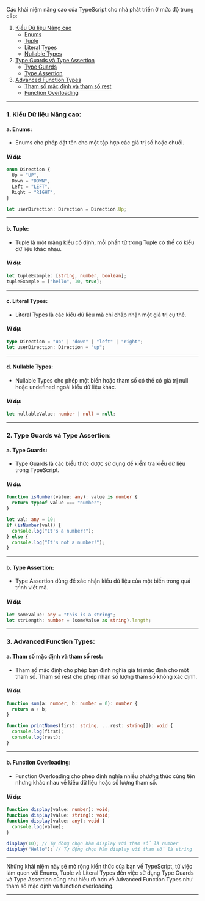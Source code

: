 Các khái niệm nâng cao của TypeScript cho nhà phát triển ở mức độ trung cấp:

1. [Kiểu Dữ liệu Nâng cao](#1-kiểu-dữ-liệu-nâng-cao)
   - [Enums](#a-enums)
   - [Tuple](#b-tuple)
   - [Literal Types](#c-literal-types)
   - [Nullable Types](#d-nullable-types)
2. [Type Guards và Type Assertion](#2-type-guards-và-type-assertion)
   - [Type Guards](#a-type-guards)
   - [Type Assertion](#b-type-assertion)
3. [Advanced Function Types](#3-advanced-function-types)
   - [Tham số mặc định và tham số rest](#a-tham-số-mặc-định-và-tham-số-rest)
   - [Function Overloading](#b-function-overloading)

---

### 1. Kiểu Dữ liệu Nâng cao:

#### **a. Enums:**

- Enums cho phép đặt tên cho một tập hợp các giá trị số hoặc chuỗi.

#### **_Ví dụ:_**

```typescript
enum Direction {
  Up = "UP",
  Down = "DOWN",
  Left = "LEFT",
  Right = "RIGHT",
}

let userDirection: Direction = Direction.Up;
```

---

#### **b. Tuple:**

- Tuple là một mảng kiểu cố định, mỗi phần tử trong Tuple có thể có kiểu dữ liệu khác nhau.

#### **_Ví dụ:_**

```typescript
let tupleExample: [string, number, boolean];
tupleExample = ["hello", 10, true];
```

---

#### **c. Literal Types:**

- Literal Types là các kiểu dữ liệu mà chỉ chấp nhận một giá trị cụ thể.

#### **_Ví dụ:_**

```typescript
type Direction = "up" | "down" | "left" | "right";
let userDirection: Direction = "up";
```

---

#### **d. Nullable Types:**

- Nullable Types cho phép một biến hoặc tham số có thể có giá trị null hoặc undefined ngoài kiểu dữ liệu khác.

#### **_Ví dụ:_**

```typescript
let nullableValue: number | null = null;
```

---

### 2. Type Guards và Type Assertion:

#### **a. Type Guards:**

- Type Guards là các biểu thức được sử dụng để kiểm tra kiểu dữ liệu trong TypeScript.

#### **_Ví dụ:_**

```typescript
function isNumber(value: any): value is number {
  return typeof value === "number";
}

let val: any = 10;
if (isNumber(val)) {
  console.log("It's a number!");
} else {
  console.log("It's not a number!");
}
```

---

#### **b. Type Assertion:**

- Type Assertion dùng để xác nhận kiểu dữ liệu của một biến trong quá trình viết mã.

#### **_Ví dụ:_**

```typescript
let someValue: any = "this is a string";
let strLength: number = (someValue as string).length;
```

---

### 3. Advanced Function Types:

#### **a. Tham số mặc định và tham số rest:**

- Tham số mặc định cho phép bạn định nghĩa giá trị mặc định cho một tham số. Tham số rest cho phép nhận số lượng tham số không xác định.

#### **_Ví dụ:_**

```typescript
function sum(a: number, b: number = 0): number {
  return a + b;
}

function printNames(first: string, ...rest: string[]): void {
  console.log(first);
  console.log(rest);
}
```

---

#### **b. Function Overloading:**

- Function Overloading cho phép định nghĩa nhiều phương thức cùng tên nhưng khác nhau về kiểu dữ liệu hoặc số lượng tham số.

#### **_Ví dụ:_**

```typescript
function display(value: number): void;
function display(value: string): void;
function display(value: any): void {
  console.log(value);
}

display(10); // Tự động chọn hàm display với tham số là number
display("Hello"); // Tự động chọn hàm display với tham số là string
```

---

Những khái niệm này sẽ mở rộng kiến thức của bạn về TypeScript, từ việc làm quen với Enums, Tuple và Literal Types đến việc sử dụng Type Guards và Type Assertion cũng như hiểu rõ hơn về Advanced Function Types như tham số mặc định và function overloading.

---
